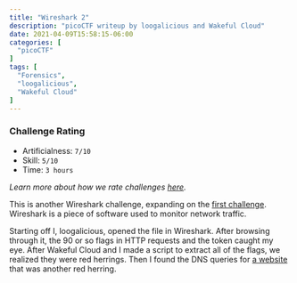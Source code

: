 ```yaml
---
title: "Wireshark 2"
description: "picoCTF writeup by loogalicious and Wakeful Cloud"
date: 2021-04-09T15:58:15-06:00
categories: [
  "picoCTF"
]
tags: [
  "Forensics",
  "loogalicious",
  "Wakeful Cloud"
]
---
```


### Challenge Rating
* Artificialness: `7/10`
* Skill: `5/10`
* Time: `3 hours`

*Learn more about how we rate challenges [here](/post/rating).*

This is another Wireshark challenge, expanding on the [first challenge](/post/wireshark-1).
Wireshark is a piece of software used to monitor network traffic.

Starting off I, loogalicious, opened the file in Wireshark. After browsing 
through it, the 90 or so flags in HTTP requests and the token caught my eye. 
After Wakeful Cloud and I made a script to extract all of the flags, we realized
 they were red herrings. Then I found the DNS queries for [a website](http://reddshrimpandherring.com/)
 that was another red herring.  